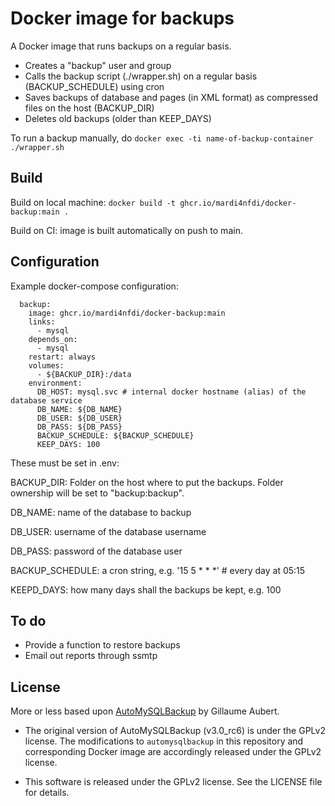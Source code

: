 Docker image for backups
========================
A Docker image that runs backups on a regular basis.

* Creates a "backup" user and group
* Calls the backup script (./wrapper.sh) on a regular basis (BACKUP_SCHEDULE) using cron
* Saves backups of database and pages (in XML format) as compressed files on the host (BACKUP_DIR)
* Deletes old backups (older than KEEP_DAYS)

To run a backup manually, do `docker exec -ti name-of-backup-container ./wrapper.sh`

Build
------
Build on local machine: `docker build -t ghcr.io/mardi4nfdi/docker-backup:main .`

Build on CI: image is built automatically on push to main.

Configuration
-------------

Example docker-compose configuration:

```
  backup:
    image: ghcr.io/mardi4nfdi/docker-backup:main
    links:
      - mysql
    depends_on:
      - mysql
    restart: always
    volumes:
      - ${BACKUP_DIR}:/data
    environment:
      DB_HOST: mysql.svc # internal docker hostname (alias) of the database service
      DB_NAME: ${DB_NAME}
      DB_USER: ${DB_USER}
      DB_PASS: ${DB_PASS}
      BACKUP_SCHEDULE: ${BACKUP_SCHEDULE}
      KEEP_DAYS: 100
```

These must be set in .env:

BACKUP_DIR: Folder on the host where to put the backups. Folder ownership will be set to "backup:backup".

DB_NAME: name of the database to backup

DB_USER: username of the database username

DB_PASS: password of the database user

BACKUP_SCHEDULE: a cron string, e.g. '15 5 * * *' # every day at 05:15

KEEPD_DAYS: how many days shall the backups be kept, e.g. 100

To do
------
* Provide a function to restore backups
* Email out reports through ssmtp

License
-------
More or less based upon [AutoMySQLBackup](https://github.com/guillaumeaubert/automysqlbackup-docker) by Gillaume Aubert.

* The original version of AutoMySQLBackup (v3.0_rc6) is under the GPLv2
license. The modifications to `automysqlbackup` in this repository and
corresponding Docker image are accordingly released under the GPLv2 license.

* This software is released under the GPLv2 license. See the LICENSE file for
details.

